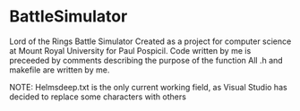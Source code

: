 # BattleSimulator
Lord of the Rings Battle Simulator
Created as a project for computer science at Mount Royal University for Paul Pospicil. Code written by me is preceeded by comments describing the purpose of the function
All .h and makefile are written by me.

NOTE: Helmsdeep.txt is the only current working field, as Visual Studio has decided to replace some characters with others
